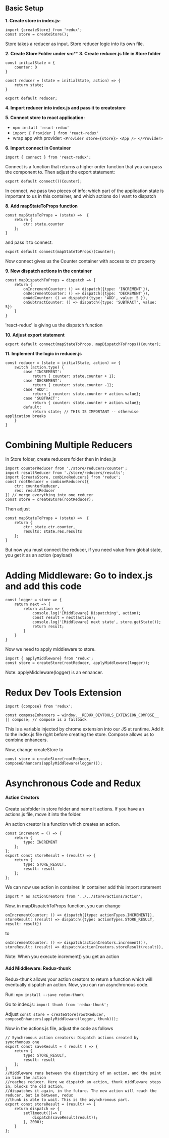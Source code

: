 
## Basic Setup

**1. Create store in index.js:**
```
import {createStore} from 'redux';
const store = createStore();
```
Store takes a reducer as input. Store reducer logic into its own file.

**2. Create Store Folder under src****
**3. Create reducer.js file in Store folder**
```
const initialState = {
    counter: 0
}

const reducer = (state = initialState, action) => {
    return state;
}

export default reducer;
```
**4. Import reducer into index.js and pass it to createstore**

**5. Connect store to react application:**

- ```npm install 'react-redux'```
- ```import { Provider } from 'react-redux'```
- wrap app with provider: ```<Provider store={store}> <App /> </Provider>```

**6. Import connect in Container**

```import { connect } from 'react-redux';```

Connect is a function that returns a higher order function that you can pass the component to.
Then adjust the export statement:

```export default connect()(Counter);```

In connect, we pass two pieces of info: which part of the application state is important to us in
this container, and which actions do I want to dispatch

**8. Add mapStateToProps function**

```
const mapStateToProps = (state) =>  {
    return {
        ctr: state.counter
    };
}
```

and pass it to connect.

```export default connect(mapStateToProps)(Counter);```

Now connect gives us the Counter container with access to ctr property

**9. Now dispatch actions in the container**
```
const mapDispatchToProps = dispatch => {
    return {
        onIncrementCounter: () => dispatch({type: 'INCREMENT'}),
        onDecrementCounter: () => dispatch({type: 'DECREMENT'}),
        onAddCounter: () => dispatch({type: 'ADD', value: 5 }),
        onSubtractCounter: () => dispatch({type: 'SUBTRACT', value: 5})
    }
}
```
'react-redux' is giving us the dispatch function

**10. Adjust export statement**

```export default connect(mapStateToProps, mapDispatchToProps)(Counter);```

**11. Implement the logic in reducer.js**

```
const reducer = (state = initialState, action) => {
    switch (action.type) {
        case 'INCREMENT':
            return { counter: state.counter + 1};
        case 'DECREMENT':
            return { counter: state.counter -1};
        case 'ADD':
            return { counter: state.counter + action.value};
        case 'SUBTRACT':
            return { counter: state.counter + action.value};
        default:
            return state; // THIS IS IMPORTANT -- otherwise application breaks
    }
}
```

# Combining Multiple Reducers

In Store folder, create reducers folder
then in index.js 

```
import counterReducer from './store/reducers/counter';
import resultReducer from './store/reducers/results';
import {createStore, combineReducers} from 'redux';
const rootReducer = combineReducers({
    ctr: counterReducer,
    res: resultReducer
}) // merge everything into one reducer
const store = createStore(rootReducer);
```

Then adjust

```
const mapStateToProps = (state) =>  {
    return {
        ctr: state.ctr.counter,
        results: state.res.results
    };
}
```

But now you must connect the reducer, if you need value from global state, you get it as an action (payload)

# Adding Middleware: Go to index.js and add this code

```
const logger = store => {
    return next => {
        return action => {
            console.log('[Middleware] Dispatching', action);
            const result = next(action);
            console.log('[Middleware] next state', store.getState());
            return result;
        }
    }
}
```

Now we need to apply middleware to store.

```
import { applyMiddleware} from 'redux';
const store = createStore(rootReducer, applyMiddleware(logger));
```

Note: applyMiddleware(logger) is an enhancer.


# Redux Dev Tools Extension

```import {compose} from 'redux';```

```const composeEnhancers = window.__REDUX_DEVTOOLS_EXTENSION_COMPOSE__ || compose; // compose is a fallback```

This is a variable injected by chrome extension into our JS at runtime. Add it to the
index.js file right before creating the store. Compose allows us to combine enhancers.

Now, change createStore to 

```const store = createStore(rootReducer, composeEnhancers(applyMiddleware(logger)));```

# Asynchronous Code and Redux

#### Action Creators

Create subfolder in store folder and name it actions. If you have an actions.js file, move it into the folder.

An action creator is a function which creates an action.

```
const increment = () => {
    return {
        type: INCREMENT
    };
};
export const storeResult = (result) => {
    return {
        type: STORE_RESULT,
        result: result
    };
};
```

We can now use action in container. In container add this import statement

```import * as actionCreators from '../../store/actions/action';```

Now, in mapDispatchToProps function, you can change

```
onIncrementCounter: () => dispatch({type: actionTypes.INCREMENT}),
storeResult: (result) => dispatch({type: actionTypes.STORE_RESULT, result: result})
```

 to 

```
onIncrementCounter: () => dispatch(actionCreators.increment()),
storeResult: (result) => dispatch(actionCreators.storeResult(result)),
```

Note: When you execute increment() you get an action

#### Add Middleware: Redux-thunk

Redux-thunk allows your action creators to return a function which will eventually dispatch an action. Now, you can run asynchronous code.

Run: ```npm install --save redux-thunk```

Go to index.js:
```import thunk from 'redux-thunk';```

Adjust
```const store = createStore(rootReducer, composeEnhancers(applyMiddleware(logger, thunk)));```

Now in the actions.js file, adjust the code as follows

```
// Synchronous action creators: Dispatch actions created by syncrhonous one
export const saveResult = ( result ) => {
    return {
        type: STORE_RESULT,
        result: result
    };
}
//Middleware runs between the dispatching of an action, and the point in time the action
//reaches reducer. Here we dispatch an action, thunk middleware steps in, blocks the old action,
//dispatches it again, in the future. The new action will reach the reducer, but in between, redux
//thunk is able to wait. This is the asynchronous part. 
export const storeResult = (result) => {
    return dispatch => {
        setTimeout(()=> {
            dispatch(saveResult(result));
        }, 2000);
    }
};
```
